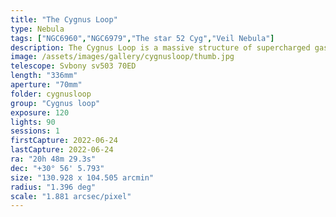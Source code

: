 ```yaml
---
title: "The Cygnus Loop"
type: Nebula
tags: ["NGC6960","NGC6979","The star 52 Cyg","Veil Nebula"]
description: The Cygnus Loop is a massive structure of supercharged gas expanding rapidly from the center of a supernova in the distant past. This image captures the Veil Nebula or Witch's broom end and used a narrowband filter to enhance the detail.
image: /assets/images/gallery/cygnusloop/thumb.jpg
telescope: Svbony sv503 70ED
length: "336mm"
aperture: "70mm"
folder: cygnusloop
group: "Cygnus loop"
exposure: 120
lights: 90
sessions: 1
firstCapture: 2022-06-24 
lastCapture: 2022-06-24
ra: "20h 48m 29.3s"
dec: "+30° 56' 5.793"
size: "130.928 x 104.505 arcmin"
radius: "1.396 deg"
scale: "1.881 arcsec/pixel"
---
```

